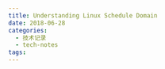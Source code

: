 ```yaml
---
title: Understanding Linux Schedule Domain
date: 2018-06-28
categories:
  - 技术记录
  - tech-notes
tags: 
---
```


